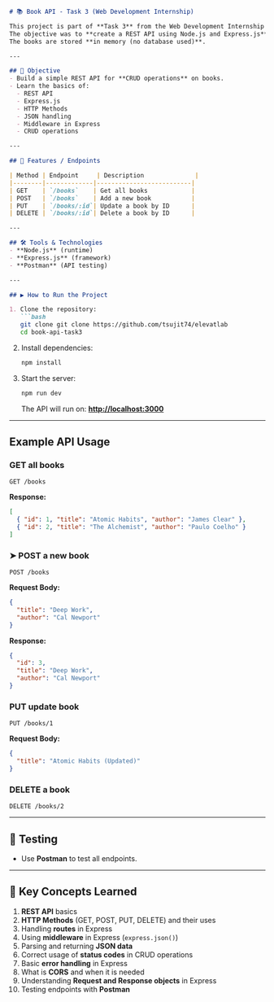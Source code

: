 

````markdown
# 📚 Book API - Task 3 (Web Development Internship)

This project is part of **Task 3** from the Web Development Internship program.  
The objective was to **create a REST API using Node.js and Express.js** to manage a list of books with basic CRUD operations.  
The books are stored **in memory (no database used)**.

---

## 🎯 Objective
- Build a simple REST API for **CRUD operations** on books.
- Learn the basics of:
  - REST API
  - Express.js
  - HTTP Methods
  - JSON handling
  - Middleware in Express
  - CRUD operations

---

## 🚀 Features / Endpoints

| Method | Endpoint     | Description              |
|--------|-------------|--------------------------|
| GET    | `/books`    | Get all books            |
| POST   | `/books`    | Add a new book           |
| PUT    | `/books/:id`| Update a book by ID      |
| DELETE | `/books/:id`| Delete a book by ID      |

---

## 🛠 Tools & Technologies
- **Node.js** (runtime)
- **Express.js** (framework)
- **Postman** (API testing)

---

## ▶️ How to Run the Project

1. Clone the repository:
   ```bash
   git clone git clone https://github.com/tsujit74/elevatlab
   cd book-api-task3
````

2. Install dependencies:

   ```bash
   npm install
   ```

3. Start the server:

   ```bash
   npm run dev
   ```

   The API will run on: **[http://localhost:3000](http://localhost:3000)**

---

##  Example API Usage

###  GET all books

```http
GET /books
```

**Response:**

```json
[
  { "id": 1, "title": "Atomic Habits", "author": "James Clear" },
  { "id": 2, "title": "The Alchemist", "author": "Paulo Coelho" }
]
```

### ➤ POST a new book

```http
POST /books
```

**Request Body:**

```json
{
  "title": "Deep Work",
  "author": "Cal Newport"
}
```

**Response:**

```json
{
  "id": 3,
  "title": "Deep Work",
  "author": "Cal Newport"
}
```

###  PUT update book

```http
PUT /books/1
```

**Request Body:**

```json
{
  "title": "Atomic Habits (Updated)"
}
```

###  DELETE a book

```http
DELETE /books/2
```

---

## 🧪 Testing

* Use **Postman** to test all endpoints.

---

## 📖 Key Concepts Learned

1. **REST API** basics
2. **HTTP Methods** (GET, POST, PUT, DELETE) and their uses
3. Handling **routes** in Express
4. Using **middleware** in Express (`express.json()`)
5. Parsing and returning **JSON data**
6. Correct usage of **status codes** in CRUD operations
7. Basic **error handling** in Express
8. What is **CORS** and when it is needed
9. Understanding **Request and Response objects** in Express
10. Testing endpoints with **Postman**


